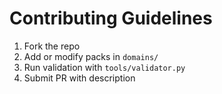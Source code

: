 # Contributing Guidelines

1. Fork the repo
2. Add or modify packs in `domains/`
3. Run validation with `tools/validator.py`
4. Submit PR with description
